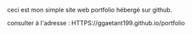 ceci est mon simple site web portfolio hébergé sur github.

consulter à l'adresse : HTTPS://ggaetant199.github.io/portfolio

